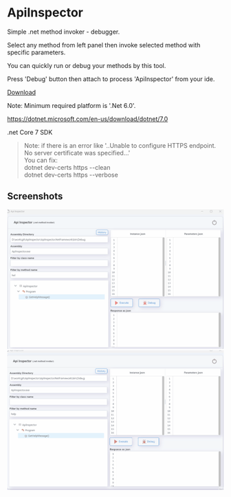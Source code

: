 # ApiInspector
Simple .net method invoker - debugger.

Select any method from left panel
then invoke selected method with specific parameters.

You can quickly run or debug your methods by this tool.

Press 'Debug' button then attach to process 'ApiInspector' from your ide.

<a id="raw-url" href="https://github.com/beyaz/ApiInspector/releases/download/LatestVersion/ApiInspector.zip">Download</a>



Note: Minimum required platform is '.Net 6.0'.

https://dotnet.microsoft.com/en-us/download/dotnet/7.0

.net Core 7 SDK

>Note: if there is an error like '..Unable to configure HTTPS endpoint. No server certificate was specified...'\
>You can  fix:\
>dotnet dev-certs https --clean\
>dotnet dev-certs https --verbose

## Screenshots

![Screenshot](Screenshots/1.gif)
![Screenshot](Screenshots/2.gif)
